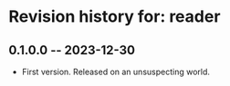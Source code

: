 # Revision history for: reader

## 0.1.0.0 -- 2023-12-30

* First version. Released on an unsuspecting world.

